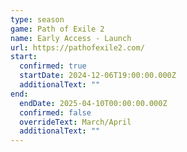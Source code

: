 ```yaml
---
type: season
game: Path of Exile 2
name: Early Access - Launch
url: https://pathofexile2.com/
start:
  confirmed: true
  startDate: 2024-12-06T19:00:00.000Z
  additionalText: ""
end:
  endDate: 2025-04-10T00:00:00.000Z
  confirmed: false
  overrideText: March/April
  additionalText: ""
---
```

